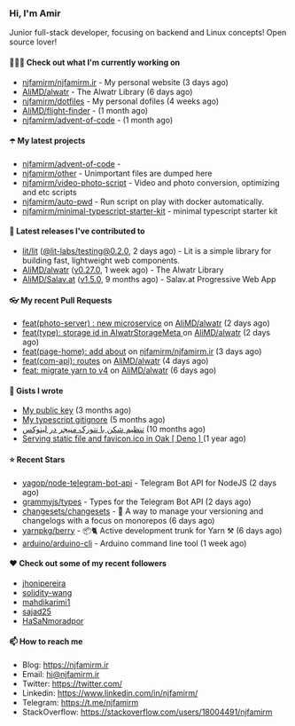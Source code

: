 ### Hi, I'm Amir

Junior full-stack developer, focusing on backend and Linux concepts!
Open source lover!

#### 👨🏻‍💻 Check out what I'm currently working on

- [njfamirm/njfamirm.ir](https://github.com/njfamirm/njfamirm.ir) - My personal website (3 days ago)
- [AliMD/alwatr](https://github.com/AliMD/alwatr) - The Alwatr Library (6 days ago)
- [njfamirm/dotfiles](https://github.com/njfamirm/dotfiles) - My personal dofiles (4 weeks ago)
- [AliMD/flight-finder](https://github.com/AliMD/flight-finder) -  (1 month ago)
- [njfamirm/advent-of-code](https://github.com/njfamirm/advent-of-code) -  (1 month ago)

#### ☂️ My latest projects

- [njfamirm/advent-of-code](https://github.com/njfamirm/advent-of-code) - 
- [njfamirm/other](https://github.com/njfamirm/other) - Unimportant files are dumped here
- [njfamirm/video-photo-script](https://github.com/njfamirm/video-photo-script) - Video and photo conversion, optimizing and etc scripts
- [njfamirm/auto-pwd](https://github.com/njfamirm/auto-pwd) - Run script on play with docker automatically.
- [njfamirm/minimal-typescript-starter-kit](https://github.com/njfamirm/minimal-typescript-starter-kit) - minimal typescript starter kit

#### 🎉 Latest releases I've contributed to

- [lit/lit](https://github.com/lit/lit) ([@lit-labs/testing@0.2.0](https://github.com/lit/lit/releases/tag/%40lit-labs/testing%400.2.0), 2 days ago) - Lit is a simple library for building fast, lightweight web components.
- [AliMD/alwatr](https://github.com/AliMD/alwatr) ([v0.27.0](https://github.com/AliMD/alwatr/releases/tag/v0.27.0), 1 week ago) - The Alwatr Library
- [AliMD/Salav.at](https://github.com/AliMD/Salav.at) ([v1.5.0](https://github.com/AliMD/Salav.at/releases/tag/v1.5.0), 9 months ago) - Salav.at Progressive Web App

#### 👓 My recent Pull Requests

- [feat(photo-server) : new microservice](https://github.com/AliMD/alwatr/pull/635) on [AliMD/alwatr](https://github.com/AliMD/alwatr) (2 days ago)
- [feat(type): storage id in AlwatrStorageMeta ](https://github.com/AliMD/alwatr/pull/630) on [AliMD/alwatr](https://github.com/AliMD/alwatr) (2 days ago)
- [feat(page-home): add about](https://github.com/njfamirm/njfamirm.ir/pull/104) on [njfamirm/njfamirm.ir](https://github.com/njfamirm/njfamirm.ir) (3 days ago)
- [feat(com-api): routes](https://github.com/AliMD/alwatr/pull/627) on [AliMD/alwatr](https://github.com/AliMD/alwatr) (4 days ago)
- [feat: migrate yarn to v4](https://github.com/AliMD/alwatr/pull/625) on [AliMD/alwatr](https://github.com/AliMD/alwatr) (6 days ago)

#### 📓 Gists I wrote

- [My public key](https://gist.github.com/879f720c9ca74a0934ce571b7285ed34) (3 months ago)
- [My typescript gitignore](https://gist.github.com/6a40b1912daab3f91a02a7b53f3f76c3) (5 months ago)
- [تنظیم شکن با نتورک منیجر در لینوکس](https://gist.github.com/cc40c344e89bdcdf77085cbf1fc05162) (10 months ago)
- [Serving static file and favicon.ico in Oak [ Deno ] ](https://gist.github.com/9bcaca2b6a672e729c099193b4aafe9f) (1 year ago)

#### ⭐ Recent Stars

- [yagop/node-telegram-bot-api](https://github.com/yagop/node-telegram-bot-api) - Telegram Bot API for NodeJS (2 days ago)
- [grammyjs/types](https://github.com/grammyjs/types) - Types for the Telegram Bot API (2 days ago)
- [changesets/changesets](https://github.com/changesets/changesets) - 🦋       A way to manage your versioning and changelogs with a focus on monorepos (6 days ago)
- [yarnpkg/berry](https://github.com/yarnpkg/berry) - 📦🐈 Active development trunk for Yarn ⚒ (6 days ago)
- [arduino/arduino-cli](https://github.com/arduino/arduino-cli) - Arduino command line tool (1 week ago)

#### ♥️ Check out some of my recent followers

- [jhonipereira](https://github.com/jhonipereira)
- [solidity-wang](https://github.com/solidity-wang)
- [mahdikarimi1](https://github.com/mahdikarimi1)
- [sajad25](https://github.com/sajad25)
- [HaSaNmoradpor](https://github.com/HaSaNmoradpor)

#### 📫 How to reach me

- Blog: https://njfamirm.ir
- Email: hi@njfamirm.ir
- Twitter: https://twitter.com/
- Linkedin: https://www.linkedin.com/in/njfamirm/
- Telegram: https://t.me/njfamirm
- StackOverflow: https://stackoverflow.com/users/18004491/njfamirm
